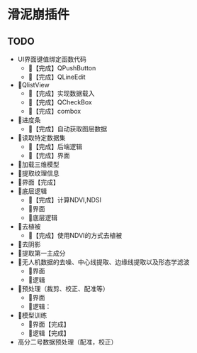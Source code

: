 # 滑泥崩插件

## TODO
- UI界面键值绑定函数代码
  - 【完成】QPushButton
  - 【完成】QLineEdit
- QlistView
  - 【完成】实现数据载入
  - 【完成】QCheckBox
  - 【完成】combox
- 进度条
  - 【完成】自动获取图层数据
- 读取特定数据集
  - 【完成】后端逻辑
  - 【完成】界面
- 加载三维模型
- 提取纹理信息
- 界面【完成】
- 底层逻辑
  - 【完成】计算NDVI,NDSI
  - 界面
  - 底层逻辑
- 去植被
  - 【完成】使用NDVI的方式去植被
- 去阴影
- 提取第一主成分
- 无人机数据的去噪、中心线提取、边缘线提取以及形态学滤波
  - 界面
  - 逻辑
- 预处理（裁剪、校正、配准等）
  - 界面
  - 逻辑：
- 模型训练
  - 界面【完成】
  - 逻辑【完成】
- 高分二号数据预处理（配准，校正）
